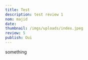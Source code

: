 ```yaml
---
title: Test
description: test review 1
nom: majid
date: 
thumbnail: /imgs/uploads/index.jpeg
review: 5
publish: Oui
---
```


something